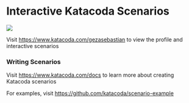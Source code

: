 # Interactive Katacoda Scenarios

[![](http://shields.katacoda.com/katacoda/gezasebastian/count.svg)](https://www.katacoda.com/gezasebastian "Get your profile on Katacoda.com")

Visit https://www.katacoda.com/gezasebastian to view the profile and interactive scenarios

### Writing Scenarios
Visit https://www.katacoda.com/docs to learn more about creating Katacoda scenarios

For examples, visit https://github.com/katacoda/scenario-example
